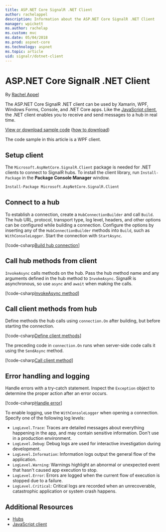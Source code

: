 ```yaml
---
title: ASP.NET Core SignalR .NET Client
author: rachelappel
description: Information about the ASP.NET Core SignalR .NET Client 
manager: wpickett
ms.author: rachelap
ms.custom: mvc
ms.date: 05/04/2018
ms.prod: aspnet-core
ms.technology: aspnet
ms.topic: article
uid: signalr/dotnet-client
---
```


# ASP.NET Core SignalR .NET Client

By [Rachel Appel](http://twitter.com/rachelappel)

The ASP.NET Core SignalR .NET client can be used by Xamarin, WPF, Windows Forms, Console, and .NET Core apps. Like the [JavaScript client](xref:signalr/javascript-client), the .NET client enables you to receive and send messages to a hub in real time.

[View or download sample code](https://github.com/aspnet/Docs/tree/live/aspnetcore/signalr/dotnet-client/sample) ([how to download](xref:tutorials/index#how-to-download-a-sample))

The code sample in this article is a WPF client.

## Setup client

The `Microsoft.AspNetCore.SignalR.Client` package is needed for .NET clients to connect to SignalR hubs. To install the client library, run `Install-Package` in the **Package Console Manager** window.

```cmd
Install-Package Microsoft.AspNetCore.SignalR.Client
```

## Connect to a hub

To establish a connection, create a `HubConnectionBuilder` and call `Build`. The hub URL, protocol, transport type, log level, headers, and other options can be configured while building a connection. Configure the options by inserting any of the `HubConnectionBuilder` methods into `Build`, such as `WithConsoleLogger`. Start the connection with `StartAsync`.

[!code-csharp[Build hub connection](dotnet-client/sample/signalrchatclient/MainWindow.xaml.cs?highlight=15-18,34)]

## Call hub methods from client

`InvokeAsync` calls methods on the hub. Pass the hub method name and any arguments defined in the hub method to `InvokeAsync`. SignalR is asynchronous, so use `async` and `await` when making the calls.

[!code-csharp[InvokeAsync method](dotnet-client/sample/signalrchatclient/MainWindow.xaml.cs?range=49-50)]

## Call client methods from hub

Define methods the hub calls using `connection.On` after building, but before starting the connection.

[!code-csharp[Define client methods](dotnet-client/sample/signalrchatclient/MainWindow.xaml.cs?range=23-30)]

The preceding code in `connection.On` runs when server-side code calls it using the `SendAsync` method.

[!code-csharp[Call client method](dotnet-client/sample/signalrchat/hubs/chathub.cs?range=8-11)]

## Error handling and logging

Handle errors with a try-catch statement. Inspect the `Exception` object to determine the proper action after an error occurs.

[!code-csharp[Handle error](dotnet-client/sample/signalrchatclient/MainWindow.xaml.cs?range=47-55)]

To enable logging, use the `WithConsoleLogger` when opening a connection. Specify one of the following log levels:

* `LogLevel.Trace`: Traces are detailed messages about everything happening in the app, and may contain sensitive information. Don't use in a production environment.
* `LogLevel.Debug`: Debug logs are used for interactive investigation during development.
* `LogLevel.Information`: Information logs output the general flow of the application.
* `LogLevel.Warning`: Warnings highlight an abnormal or unexpected event that hasn't caused app execution to stop.
* `LogLevel.Error`: Errors are logged when the current flow of execution is stopped due to a failure.
* `LogLevel.Critical`: Critical logs are recorded when an unrecoverable, catastrophic application or system crash happens.

## Additional Resources

* [Hubs](xref:signalr/hubs)
* [JavaScript client](xref:signalr/javascript-client)